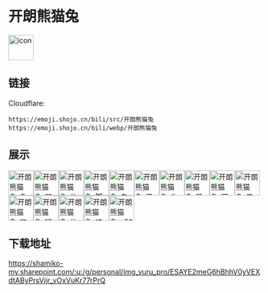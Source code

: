 # 开朗熊猫兔
<img src="https://emoji.shojo.cn/bili/src/开朗熊猫兔/icon.png" width="50" height="50" alt="icon">

## 链接
Cloudflare:
```
https://emoji.shojo.cn/bili/src/开朗熊猫兔
https://emoji.shojo.cn/bili/webp/开朗熊猫兔
```
## 展示
<img src="https://emoji.shojo.cn/bili/src/开朗熊猫兔/开朗熊猫兔-兔兔拳.png" width="50" height="50" alt="开朗熊猫兔-兔兔拳"><img src="https://emoji.shojo.cn/bili/src/开朗熊猫兔/开朗熊猫兔-哭哭.png" width="50" height="50" alt="开朗熊猫兔-哭哭"><img src="https://emoji.shojo.cn/bili/src/开朗熊猫兔/开朗熊猫兔-休息.png" width="50" height="50" alt="开朗熊猫兔-休息"><img src="https://emoji.shojo.cn/bili/src/开朗熊猫兔/开朗熊猫兔-脚滑.png" width="50" height="50" alt="开朗熊猫兔-脚滑"><img src="https://emoji.shojo.cn/bili/src/开朗熊猫兔/开朗熊猫兔-自律.png" width="50" height="50" alt="开朗熊猫兔-自律"><img src="https://emoji.shojo.cn/bili/src/开朗熊猫兔/开朗熊猫兔-了解.png" width="50" height="50" alt="开朗熊猫兔-了解"><img src="https://emoji.shojo.cn/bili/src/开朗熊猫兔/开朗熊猫兔-生日快乐.png" width="50" height="50" alt="开朗熊猫兔-生日快乐"><img src="https://emoji.shojo.cn/bili/src/开朗熊猫兔/开朗熊猫兔-晚安.png" width="50" height="50" alt="开朗熊猫兔-晚安"><img src="https://emoji.shojo.cn/bili/src/开朗熊猫兔/开朗熊猫兔-可爱捏.png" width="50" height="50" alt="开朗熊猫兔-可爱捏"><img src="https://emoji.shojo.cn/bili/src/开朗熊猫兔/开朗熊猫兔-害羞.png" width="50" height="50" alt="开朗熊猫兔-害羞"><img src="https://emoji.shojo.cn/bili/src/开朗熊猫兔/开朗熊猫兔-欢乐.png" width="50" height="50" alt="开朗熊猫兔-欢乐"><img src="https://emoji.shojo.cn/bili/src/开朗熊猫兔/开朗熊猫兔-疑惑.png" width="50" height="50" alt="开朗熊猫兔-疑惑"><img src="https://emoji.shojo.cn/bili/src/开朗熊猫兔/开朗熊猫兔-仙女来了.png" width="50" height="50" alt="开朗熊猫兔-仙女来了"><img src="https://emoji.shojo.cn/bili/src/开朗熊猫兔/开朗熊猫兔-吃惊.png" width="50" height="50" alt="开朗熊猫兔-吃惊"><img src="https://emoji.shojo.cn/bili/src/开朗熊猫兔/开朗熊猫兔-v50.png" width="50" height="50" alt="开朗熊猫兔-v50">

## 下载地址

https://shamiko-my.sharepoint.com/:u:/g/personal/img_yuru_pro/ESAYE2meG6hBhhV0yVEXdtAByPrsVijr_vOxVuKr77rPrQ
